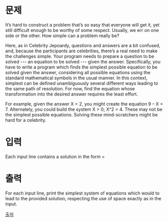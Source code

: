 # 문제

It’s hard to construct a problem that’s so easy that everyone will get it, yet still difficult enough to be worthy of some respect. Usually, we err on one side or the other. How simple can a problem really be?

Here, as in Celebrity Jepoardy, questions and answers are a bit confused, and, because the participants are celebrities, there’s a real need to make the challenges simple. Your program needs to prepare a question to be solved --- an equation to be solved --- given the answer. Specifically, you have to write a program which finds the simplest possible equation to be solved given the answer, considering all possible equations using the standard mathematical symbols in the usual manner. In this context, simplest can be defined unambiguously several different ways leading to the same path of resolution. For now, find the equation whose transformation into the desired answer requires the least effort.

For example, given the answer X = 2, you might create the equation 9 – X = 7. Alternately, you could build the system X > 0; X^2 = 4. These may not be the simplest possible equations. Solving these mind-scratchers might be hard for a celebrity.

# 입력

Each input line contains a solution in the form =

# 출력

For each input line, print the simplest system of equations which would to lead to the provided solution, respecting the use of space exactly as in the input.

[출처](https://www.acmicpc.net/problem/3765)
